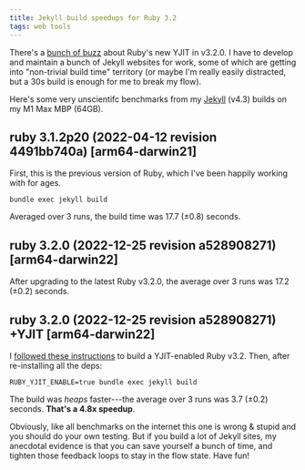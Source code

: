 ```yaml
---
title: Jekyll build speedups for Ruby 3.2
tags: web tools
---
```


There's a [bunch of buzz](https://news.ycombinator.com/item?id=34413012) about
Ruby's new YJIT in v3.2.0. I have to develop and maintain a bunch of Jekyll
websites for work, some of which are getting into "non-trivial build time"
territory (or maybe I'm really easily distracted, but a 30s build is enough for
me to break my flow).

Here's some very unscientifc benchmarks from my [Jekyll](https://jekyllrb.com)
(v4.3) builds on my M1 Max MBP (64GB).

## ruby 3.1.2p20 (2022-04-12 revision 4491bb740a) [arm64-darwin21]

First, this is the previous version of Ruby, which I've been happily working
with for ages.

    bundle exec jekyll build

Averaged over 3 runs, the build time was 17.7 (±0.8) seconds.

## ruby 3.2.0 (2022-12-25 revision a528908271) [arm64-darwin22]

After upgrading to the latest Ruby v3.2.0, the average over 3 runs was 17.2 (±0.2) seconds.

## ruby 3.2.0 (2022-12-25 revision a528908271) +YJIT [arm64-darwin22]

I [followed these
instructions](https://dev.to/dpaluy/install-ruby-320-yjit-with-asdf-b82) to
build a YJIT-enabled Ruby v3.2. Then, after re-installing all the deps:

    RUBY_YJIT_ENABLE=true bundle exec jekyll build

The build was _heaps_ faster---the average over 3 runs was 3.7 (±0.2) seconds.
**That's a 4.8x speedup**.

Obviously, like all benchmarks on the internet this one is wrong & stupid and
you should do your own testing. But if you build a lot of Jekyll sites, my
anecdotal evidence is that you can save yourself a bunch of time, and tighten
those feedback loops to stay in the flow state. Have fun!
